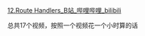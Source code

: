 [12.Route Handlers_B站_哔哩哔哩_bilibili](https://www.bilibili.com/video/BV1do4y1K7BF?p=12&vd_source=d5dcd9ecea5f54eff2a20a9e2ccc0fa0)

总共17个视频，按照一个视频花一个小时算的话